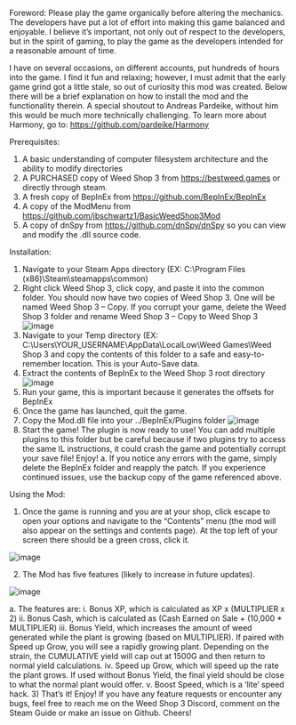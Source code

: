 Foreword:
 Please play the game organically before altering the mechanics. The developers have put a lot of effort into making this game balanced and enjoyable.  I believe it’s important, not only out of respect to the developers, but in the spirit of gaming, to play the game as the developers intended for a reasonable amount of time. 

I have on several occasions, on different accounts, put hundreds of hours into the game. I find it fun and relaxing; however, I must admit that the early game grind got a little stale, so out of curiosity this mod was created. Below there will be a brief explanation on how to install the mod and the functionality therein.
A special shoutout to Andreas Pardeike, without him this would be much more technically challenging.
To learn more about Harmony, go to: https://github.com/pardeike/Harmony

Prerequisites:
1)	A basic understanding of computer filesystem architecture and the ability to modify directories
2)	A PURCHASED copy of Weed Shop 3 from https://bestweed.games or directly through steam.
3)	A fresh copy of BepInEx from https://github.com/BepInEx/BepInEx
4)	A copy of the ModMenu from https://github.com/jbschwartz1/BasicWeedShop3Mod
5)	A copy of dnSpy from https://github.com/dnSpy/dnSpy so you can view and modify the .dll source code.

Installation:
1)	Navigate to your Steam Apps directory (EX: C:\Program Files (x86)\Steam\steamapps\common)
2)	Right click Weed Shop 3, click copy, and paste it into the common folder. You should now have two copies of Weed Shop 3. One will be named Weed Shop 3 – Copy. If you corrupt your game, delete the Weed Shop 3 folder and rename Weed Shop 3 – Copy to Weed Shop 3
 ![image](https://user-images.githubusercontent.com/96957069/173198282-c394612a-964d-4933-b19a-0a037bd33e4d.png)
3)	Navigate to your Temp directory (EX: C:\Users\YOUR_USERNAME\AppData\LocalLow\Weed Games\Weed Shop 3 and copy the contents of this folder to a safe and easy-to-remember location. This is your Auto-Save data. 
4)	Extract the contents of BepInEx to the Weed Shop 3 root directory
 ![image](https://user-images.githubusercontent.com/96957069/173198297-9366202e-41d9-46bb-b7a1-c1e4f62b437f.png)
5)	Run your game, this is important because it generates the offsets for BepInEx
6)	Once the game has launched, quit the game.
7)	Copy the Mod.dll file into your ../BepInEx/Plugins folder 
![image](https://user-images.githubusercontent.com/96957069/173198313-9c12720a-6d09-4e80-9194-c5c1b063c3c0.png)
8)	Start the game! The plugin is now ready to use! You can add multiple plugins to this folder but be careful because if two plugins try to access the same IL instructions, it could crash the game and potentially corrupt your save file! Enjoy!
a.	If you notice any errors with the game, simply delete the BepInEx folder and reapply the patch. If you experience continued issues, use the backup copy of the game referenced above.

Using the Mod:
1)	Once the game is running and you are at your shop, click escape to open your options and navigate to the “Contents” menu (the mod will also appear on the settings and contents page). At the top left of your screen there should be a green cross, click it.

 ![image](https://user-images.githubusercontent.com/96957069/173198319-5191e0cf-cfbb-4d04-80c6-1d776f584ff6.png)
 
2)	The Mod has five features (likely to increase in future updates). 

 ![image](https://user-images.githubusercontent.com/96957069/173198326-e4ab661e-5558-48db-94e1-2a622378bd8d.png)

a.	The features are:
i.	Bonus XP, which is calculated as XP x (MULTIPLIER x 2)
ii.	Bonus Cash, which is calculated as (Cash Earned on Sale + (10,000 * MULTIPLIER)
iii.	Bonus Yield, which increases the amount of weed generated while the plant is growing (based on MULTIPLIER). If paired with Speed up Grow, you will see a rapidly growing plant. Depending on the strain, the CUMULATIVE yield will cap out at 1500G and then return to normal yield calculations.
iv.	Speed up Grow, which will speed up the rate the plant grows. If used without Bonus Yield, the final yield should be close to what the normal plant would offer.
v.	Boost Speed, which is a ‘lite’ speed hack.
3)	That’s it! Enjoy! If you have any feature requests or encounter any bugs, feel free to reach me on the Weed Shop 3 Discord, comment on the Steam Guide or make an issue on Github. Cheers!

